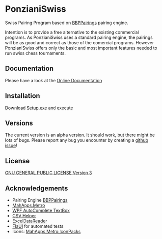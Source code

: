 # PonzianiSwiss
Swiss Pairing Program based on [BBPPairings](https://github.com/BieremaBoyzProgramming/bbpPairings) pairing engine.

Intention is to provide a free alternative to the existing commercial programs. As PonzianiSwiss uses a standard pairing engine, the pairings will be as good and correct as those of the comercial programs. However PonzianiSwiss offers only the basic and most important features needed to run swiss chess tournaments. 

## Documentation
Please have a look at the [Online Documentation](https://guentherc.github.io/PonzianiSwiss/)

## Installation
Download [Setup.exe](https://raw.githubusercontent.com/guentherc/PonzianiSwiss/master/docs/Installer/setup.exe) and execute

## Versions
The current version is an alpha version. It should work, but there might be lots of bugs. Please report any bug you encounter by creating a [github issue](https://github.com/guentherc/PonzianiSwiss/issues)!

## License
[GNU GENERAL PUBLIC LICENSE Version 3](https://www.gnu.org/licenses/gpl-3.0.txt)

## Acknowledgements ##
* Pairing Engine [BBPPairings](https://github.com/BieremaBoyzProgramming/bbpPairings) 
* [MahApps.Metro](https://mahapps.com/)
* [WPF AutoComplete TextBox](https://github.com/quicoli/WPF-AutoComplete-TextBox)
* [CSV Helper](https://joshclose.github.io/CsvHelper/) 
* [ExcelDataReader](https://github.com/ExcelDataReader/ExcelDataReader)
* [FlaUI](https://github.com/FlaUI/FlaUI) for automated tests
* Icons: [MahApps.Metro.IconPacks](https://github.com/MahApps/MahApps.Metro.IconPacks)
